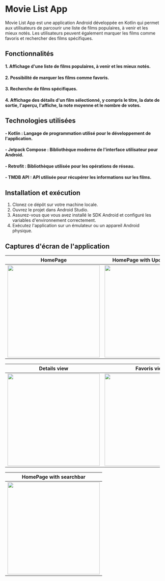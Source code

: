 # Movie List App
Movie List App est une application Android développée en Kotlin qui permet aux utilisateurs de parcourir une liste de films populaires, à venir et les mieux notés. Les utilisateurs peuvent également marquer les films comme favoris et rechercher des films spécifiques.

## Fonctionnalités
#### 1. Affichage d'une liste de films populaires, à venir et les mieux notés.
#### 2. Possibilité de marquer les films comme favoris.
#### 3. Recherche de films spécifiques.
#### 4. Affichage des détails d'un film sélectionné, y compris le titre, la date de sortie, l'aperçu, l'affiche, la note moyenne et le nombre de votes.

## Technologies utilisées
#### - Kotlin : Langage de programmation utilisé pour le développement de l'application.
#### - Jetpack Compose : Bibliothèque moderne de l'interface utilisateur pour Android.
#### - Retrofit : Bibliothèque utilisée pour les opérations de réseau.
#### - TMDB API : API utilisée pour récupérer les informations sur les films.

## Installation et exécution
1. Clonez ce dépôt sur votre machine locale.
2. Ouvrez le projet dans Android Studio.
3. Assurez-vous que vous avez installé le SDK Android et configuré les variables d'environnement correctement.
4. Exécutez l'application sur un émulateur ou un appareil Android physique.
   
## Captures d'écran de l'application

| HomePage | HomePage with Upcoming filter |
| :---: | :---: |
| <img src="https://github.com/ErtKid/Movie_List_Api/assets/113423631/8a13c83d-73e3-4209-a65f-a755ee126b9b.png" width="300"> | <img src="https://github.com/ErtKid/Movie_List_Api/assets/113423631/af3b43cf-7093-48f9-8500-be0616b0a2f4.png" width="300"> |

| Details view | Favoris view |
| :---: | :---: |
| <img src="https://github.com/ErtKid/Movie_List_Api/assets/113423631/a8f7a6ee-1e38-494f-b218-2feac12ec78d.png" width="300"> | <img src="https://github.com/ErtKid/Movie_List_Api/assets/113423631/4c79ae37-b947-49e1-8cb7-7329f5b42bf1.png" width="300"> |

| HomePage with searchbar |
| :---: |
| <img src="https://github.com/ErtKid/Movie_List_Api/assets/113423631/78dab316-20b3-45b4-b8cd-0c8eed9e3cd7.png" width="300"> |




